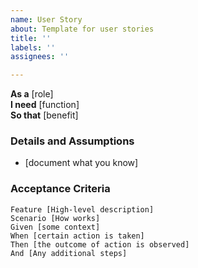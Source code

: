 ```yaml
---
name: User Story
about: Template for user stories
title: ''
labels: ''
assignees: ''

---
```


**As a** [role]  
 **I need** [function]  
 **So that** [benefit]  
   
 ### Details and Assumptions
 * [document what you know]
   
 ### Acceptance Criteria  
   
 ```gherkin
 Feature [High-level description]
 Scenario [How works]
 Given [some context]
 When [certain action is taken]
 Then [the outcome of action is observed]
 And [Any additional steps]

 ```
